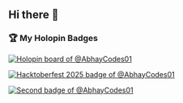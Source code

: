 ## Hi there 👋
### 🏆 My Holopin Badges

[![Holopin board of @AbhayCodes01](https://holopin.me/AbhayCodes01)](https://holopin.io/@AbhayCodes01)

[![Hacktoberfest 2025 badge of @AbhayCodes01](https://www.holopin.io/hacktoberfest2025/userbadge/cmggfs5wq001yjy04b19237rm)](https://www.holopin.io/hacktoberfest2025/userbadge/cmggfs5wq001yjy04b19237rm)

[![Second badge of @AbhayCodes01](https://www.holopin.io/userbadge/cmh2z019o0001l104t0mlthp2)](https://www.holopin.io/userbadge/cmh2z019o0001l104t0mlthp2)




<!--
**AbhayCodes01/AbhayCodes01** is a ✨ _special_ ✨ repository because its `README.md` (this file) appears on your GitHub profile.

Here are some ideas to get you started:

- 🔭 I’m currently working on ...
- 🌱 I’m currently learning ...
- 👯 I’m looking to collaborate on ...
- 🤔 I’m looking for help with ...
- 💬 Ask me about ...
- 📫 How to reach me: ...
- 😄 Pronouns: ...
- ⚡ Fun fact: ...
-->
